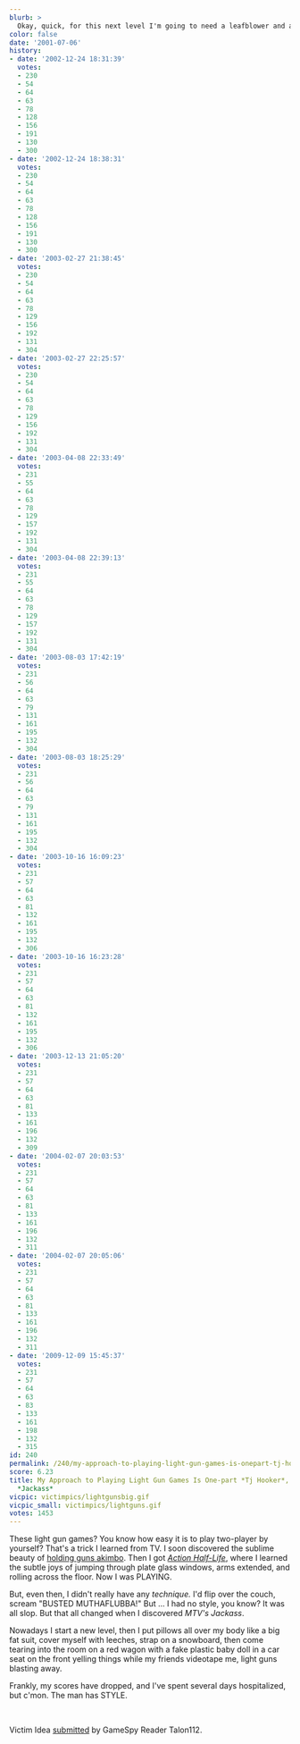 ```yaml
---
blurb: >
  Okay, quick, for this next level I'm going to need a leafblower and a bag of flour.
color: false
date: '2001-07-06'
history:
- date: '2002-12-24 18:31:39'
  votes:
  - 230
  - 54
  - 64
  - 63
  - 78
  - 128
  - 156
  - 191
  - 130
  - 300
- date: '2002-12-24 18:38:31'
  votes:
  - 230
  - 54
  - 64
  - 63
  - 78
  - 128
  - 156
  - 191
  - 130
  - 300
- date: '2003-02-27 21:38:45'
  votes:
  - 230
  - 54
  - 64
  - 63
  - 78
  - 129
  - 156
  - 192
  - 131
  - 304
- date: '2003-02-27 22:25:57'
  votes:
  - 230
  - 54
  - 64
  - 63
  - 78
  - 129
  - 156
  - 192
  - 131
  - 304
- date: '2003-04-08 22:33:49'
  votes:
  - 231
  - 55
  - 64
  - 63
  - 78
  - 129
  - 157
  - 192
  - 131
  - 304
- date: '2003-04-08 22:39:13'
  votes:
  - 231
  - 55
  - 64
  - 63
  - 78
  - 129
  - 157
  - 192
  - 131
  - 304
- date: '2003-08-03 17:42:19'
  votes:
  - 231
  - 56
  - 64
  - 63
  - 79
  - 131
  - 161
  - 195
  - 132
  - 304
- date: '2003-08-03 18:25:29'
  votes:
  - 231
  - 56
  - 64
  - 63
  - 79
  - 131
  - 161
  - 195
  - 132
  - 304
- date: '2003-10-16 16:09:23'
  votes:
  - 231
  - 57
  - 64
  - 63
  - 81
  - 132
  - 161
  - 195
  - 132
  - 306
- date: '2003-10-16 16:23:28'
  votes:
  - 231
  - 57
  - 64
  - 63
  - 81
  - 132
  - 161
  - 195
  - 132
  - 306
- date: '2003-12-13 21:05:20'
  votes:
  - 231
  - 57
  - 64
  - 63
  - 81
  - 133
  - 161
  - 196
  - 132
  - 309
- date: '2004-02-07 20:03:53'
  votes:
  - 231
  - 57
  - 64
  - 63
  - 81
  - 133
  - 161
  - 196
  - 132
  - 311
- date: '2004-02-07 20:05:06'
  votes:
  - 231
  - 57
  - 64
  - 63
  - 81
  - 133
  - 161
  - 196
  - 132
  - 311
- date: '2009-12-09 15:45:37'
  votes:
  - 231
  - 57
  - 64
  - 63
  - 83
  - 133
  - 161
  - 198
  - 132
  - 315
id: 240
permalink: /240/my-approach-to-playing-light-gun-games-is-onepart-tj-hooker-one-part-mtvs-jackass/
score: 6.23
title: My Approach to Playing Light Gun Games Is One-part *Tj Hooker*, One Part MTV's
  *Jackass*
vicpic: victimpics/lightgunsbig.gif
vicpic_small: victimpics/lightguns.gif
votes: 1453
---
```


These light gun games? You know how easy it is to play two-player by
yourself? That's a trick I learned from TV. I soon discovered the
sublime beauty of [holding guns akimbo](%ARTICLE[73]%). Then I got
*[Action
Half-Life](http://web.archive.org/web/20010706000000/http://www.gamespy.com/fargo/april01/action/)*,
where I learned the subtle joys of jumping through plate glass windows,
arms extended, and rolling across the floor. Now I was PLAYING.

But, even then, I didn't really have any *technique.* I'd flip over the
couch, scream "BUSTED MUTHAFLUBBA!" But ... I had no style, you know? It
was all slop. But that all changed when I discovered *MTV's Jackass*.

Nowadays I start a new level, then I put pillows all over my body like a
big fat suit, cover myself with leeches, strap on a snowboard, then come
tearing into the room on a red wagon with a fake plastic baby doll in a
car seat on the front yelling things while my friends videotape me,
light guns blasting away.

Frankly, my scores have dropped, and I've spent several days
hospitalized, but c'mon. The man has STYLE.

&nbsp;

Victim Idea [submitted](mailto:feedback@gamespy.com) by GameSpy Reader
Talon112.
